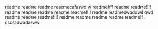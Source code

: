 readme
readme
readme
readmecafaswd w 
readmeffff
readme
readme!!!!       readme
readme
readme
readme
readme!!!!       readme
readmedwqdqwd qwd 
readme
readme
readme!!!!       readme
readme
readme
readme
readme!!!!       cscsadwadaeww